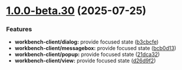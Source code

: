 # [1.0.0-beta.30](https://github.com/SchweizerischeBundesbahnen/scion-workbench/compare/workbench-client-1.0.0-beta.29...workbench-client-1.0.0-beta.30) (2025-07-25)


### Features

* **workbench-client/dialog:** provide focused state ([b3cbcfe](https://github.com/SchweizerischeBundesbahnen/scion-workbench/commit/b3cbcfe0956e95ae0a93f5aec87afc4cc64b8863))
* **workbench-client/messagebox:** provide focused state ([bcb0d13](https://github.com/SchweizerischeBundesbahnen/scion-workbench/commit/bcb0d1346740dbc0d312360e943e35fe47647067))
* **workbench-client/popup:** provide focused state ([21dca32](https://github.com/SchweizerischeBundesbahnen/scion-workbench/commit/21dca32e16b90a35f1875c4c38d9e32e94e4159f))
* **workbench-client/view:** provide focused state ([d26d9f2](https://github.com/SchweizerischeBundesbahnen/scion-workbench/commit/d26d9f299bcdbaabe057c4e98ce7fa6ba33fe8ab))
